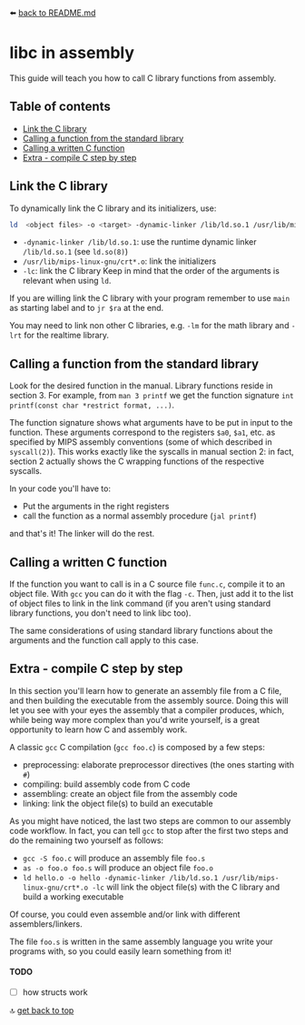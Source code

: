 :arrow_left: [back to README.md](../README.md)

# libc in assembly
This guide will teach you how to call C library functions from assembly.



## Table of contents
- [Link the C library](#Link-the-C-library)
- [Calling a function from the standard library](#Calling-a-function-from-the-standard-library)
- [Calling a written C function](#Calling-a-written-C-function)
- [Extra - compile C step by step](#Extra---compile-C-step-by-step)



## Link the C library
To dynamically link the C library and its initializers, use:
```sh
ld  <object files> -o <target> -dynamic-linker /lib/ld.so.1 /usr/lib/mips-linux-gnu/crt*.o -lc
```
- `-dynamic-linker /lib/ld.so.1`: use the runtime dynamic linker `/lib/ld.so.1` (see `ld.so(8)`)
- `/usr/lib/mips-linux-gnu/crt*.o`: link the initializers
- `-lc`: link the C library
Keep in mind that the order of the arguments is relevant when using `ld`.

If you are willing link the C library with your program remember to use `main` as starting label and to `jr $ra` at the end.

You may need to link non other C libraries, e.g. `-lm` for the math library and `-lrt` for the realtime library.



## Calling a function from the standard library
Look for the desired function in the manual. Library functions reside in section 3. For example, from `man 3 printf` we get the function signature `int printf(const char *restrict format, ...)`.

The function signature shows what arguments have to be put in input to the function. These arguments correspond to the registers `$a0`, `$a1`, etc. as specified by MIPS assembly conventions (some of which described in `syscall(2)`). This works exactly like the syscalls in manual section 2: in fact, section 2 actually shows the C wrapping functions of the respective syscalls.

In your code you'll have to:
- Put the arguments in the right registers
- call the function as a normal assembly procedure (`jal printf`)

and that's it! The linker will do the rest.



## Calling a written C function
If the function you want to call is in a C source file `func.c`, compile it to an object file. With `gcc` you can do it with the flag `-c`. Then, just add it to the list of object files to link in the link command (if you aren't using standard library functions, you don't need to link libc too).

The same considerations of using standard library functions about the arguments and the function call apply to this case.



## Extra - compile C step by step
In this section you'll learn how to generate an assembly file from a C file, and then building the executable from the assembly source. Doing this will let you see with your eyes the assembly that a compiler produces, which, while being way more complex than you'd write yourself, is a great opportunity to learn how C and assembly work.

A classic `gcc` C compilation (`gcc foo.c`) is composed by a few steps:
- preprocessing: elaborate preprocessor directives (the ones starting with `#`)
- compiling: build assembly code from C code
- assembling: create an object file from the assembly code
- linking: link the object file(s) to build an executable

As you might have noticed, the last two steps are common to our assembly code workflow. In fact, you can tell `gcc` to stop after the first two steps and do the remaining two yourself as follows:
- `gcc -S foo.c` will produce an assembly file `foo.s`
- `as -o foo.o foo.s` will produce an object file `foo.o`
- `ld hello.o -o hello -dynamic-linker /lib/ld.so.1 /usr/lib/mips-linux-gnu/crt*.o -lc` will link the object file(s) with the C library and build a working executable

Of course, you could even assemble and/or link with different assemblers/linkers.

The file `foo.s` is written in the same assembly language you write your programs with, so you could easily learn something from it!


#### TODO
- [ ] how structs work



:top: [get back to top](#libc-in-assembly)
